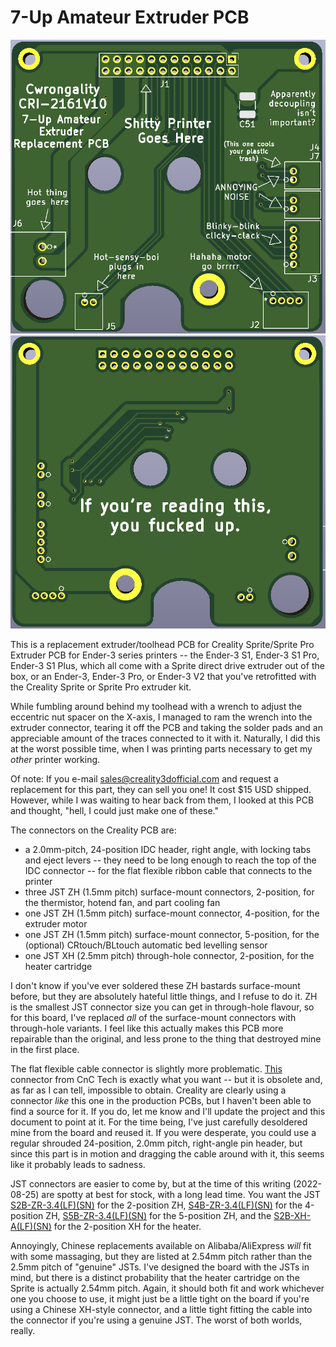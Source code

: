 # 7-Up Amateur Extruder PCB

![Rendering of the front side of a printed circuit board with witty silkscreen text.](/images/SpritePCB-front.png) ![Rendering of the rear side of a printed circuit board with witty silkscreen text.](/images/SpritePCB-rear.png)

This is a replacement extruder/toolhead PCB for Creality Sprite/Sprite Pro Extruder PCB for Ender-3 series printers -- the Ender-3 S1, Ender-3 S1 Pro, Ender-3 S1 Plus, which all come with a Sprite direct drive extruder out of the box, or an Ender-3, Ender-3 Pro, or Ender-3 V2 that you've retrofitted with the Creality Sprite or Sprite Pro extruder kit.

While fumbling around behind my toolhead with a wrench to adjust the eccentric nut spacer on the X-axis, I managed to ram the wrench into the extruder connector, tearing it off the PCB and taking the solder pads and an appreciable amount of the traces connected to it with it. Naturally, I did this at the worst possible time, when I was printing parts necessary to get my _other_ printer working.

Of note: If you e-mail sales@creality3dofficial.com and request a replacement for this part, they can sell you one! It cost $15 USD shipped. However, while I was waiting to hear back from them, I looked at this PCB and thought, "hell, I could just make one of these."

The connectors on the Creality PCB are: 
- a 2.0mm-pitch, 24-position IDC header, right angle, with locking tabs and eject levers -- they need to be long enough to reach the top of the IDC connector -- for the flat flexible ribbon cable that connects to the printer
- three JST ZH (1.5mm pitch) surface-mount connectors, 2-position, for the thermistor, hotend fan, and part cooling fan
- one JST ZH (1.5mm pitch) surface-mount connector, 4-position, for the extruder motor
- one JST ZH (1.5mm pitch) surface-mount connector, 5-position, for the (optional) CRtouch/BLtouch automatic bed levelling sensor
- one JST XH (2.5mm pitch) through-hole connector, 2-position, for the heater cartridge

I don't know if you've ever soldered these ZH bastards surface-mount before, but they are absolutely hateful little things, and I refuse to do it. ZH is the smallest JST connector size you can get in through-hole flavour, so for this board, I've replaced _all_ of the surface-mount connectors with through-hole variants. I feel like this actually makes this PCB more repairable than the original, and less prone to the thing that destroyed mine in the first place.

The flat flexible cable connector is slightly more problematic. [This](https://www.digikey.ca/en/products/detail/cnc-tech/3110-24-002-13-00/3882488) connector from CnC Tech is exactly what you want -- but it is obsolete and, as far as I can tell, impossible to obtain. Creality are clearly using a connector _like_ this one in the production PCBs, but I haven't been able to find a source for it. If you do, let me know and I'll update the project and this document to point at it. For the time being, I've just carefully desoldered mine from the board and reused it. If you were desperate, you could use a regular shrouded 24-position, 2.0mm pitch, right-angle pin header, but since this part is in motion and dragging the cable around with it, this seems like it probably leads to sadness.

JST connectors are easier to come by, but at the time of this writing (2022-08-25) are spotty at best for stock, with a long lead time. You want the JST [S2B-ZR-3.4(LF)(SN)](https://www.digikey.ca/en/products/detail/jst-sales-america-inc/s2b-zr-3-4-lf-sn/4806278) for the 2-position ZH, [S4B-ZR-3.4(LF)(SN)](https://www.digikey.ca/en/products/detail/jst-sales-america-inc/s4b-zr-3-4-lf-sn/7802286) for the 4-position ZH, [S5B-ZR-3.4(LF)(SN)](https://www.digikey.ca/en/products/detail/jst-sales-america-inc/s5b-zr-3-4-lf-sn/9972250) for the 5-position ZH, and the [S2B-XH-A(LF)(SN)](https://www.digikey.ca/en/products/detail/jst-sales-america-inc/S2B-XH-A-LF-SN/1651055) for the 2-position XH for the heater.

Annoyingly, Chinese replacements available on Alibaba/AliExpress _will_ fit with some massaging, but they are listed at 2.54mm pitch rather than the 2.5mm pitch of "genuine" JSTs. I've designed the board with the JSTs in mind, but there is a distinct probability that the heater cartridge on the Sprite is actually 2.54mm pitch. Again, it should both fit and work whichever one you choose to use, it might just be a little tight on the board if you're using a Chinese XH-style connector, and a little tight fitting the cable into the connector if you're using a genuine JST. The worst of both worlds, really.
